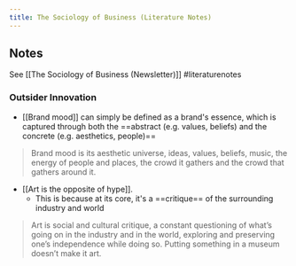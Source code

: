 ```yaml
---
title: The Sociology of Business (Literature Notes)
---
```

## Notes
See [[The Sociology of Business (Newsletter)]]
#literaturenotes 
### Outsider Innovation
- [[Brand mood]] can simply be defined as a brand's essence, which is captured through both the ==abstract (e.g. values, beliefs) and the concrete (e.g. aesthetics, people)==
> Brand mood is its aesthetic universe, ideas, values, beliefs, music, the energy of people and places, the crowd it gathers and the crowd that gathers around it.
- [[Art is the opposite of hype]]. 
	- This is because at its core, it's a ==critique== of the surrounding industry and world
> Art is social and cultural critique, a constant questioning of what’s going on in the industry and in the world, exploring and preserving one’s independence while doing so. Putting something in a museum doesn’t make it art.